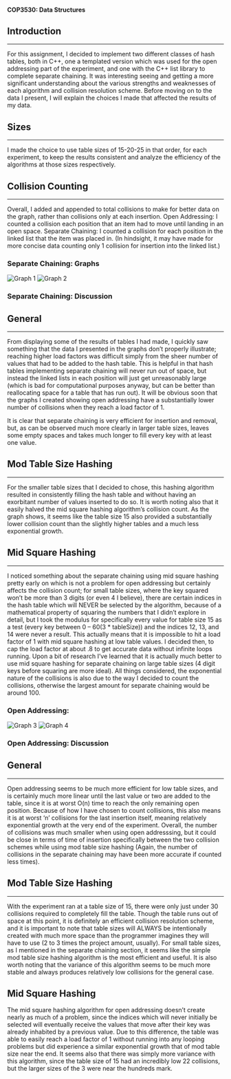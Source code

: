 #### COP3530: Data Structures


## Introduction
-------------------------------------------------------------------------------
For this assignment, I decided to implement two different classes of hash tables, both in C++, one a templated version which was used for the open addressing part of the experiment, and one with the C++ list library to complete separate chaining. It was interesting seeing and getting a more significant understanding about the various strengths and weaknesses of each algorithm and collision resolution scheme. Before moving on to the data I present, I will explain the choices I made that affected the results of my data.

## Sizes
-------------------------------------------------------------------------------
I made the choice to use table sizes of 15-20-25 in that order, for each experiment, to keep the results consistent and analyze the efficiency of the algorithms at those sizes respectively.

## Collision Counting
-------------------------------------------------------------------------------
Overall, I added and appended to total collisions to make for better data on the graph, rather than collisions only at each insertion.
Open Addressing: I counted a collision each position that an item had to move until landing in an open space.
Separate Chaining: I counted a collision for each position in the linked list that the item was placed in.
(In hindsight, it may have made for more concise data counting only 1 collision for insertion into the linked list.)
	
### Separate Chaining: Graphs

![Graph 1](https://i.imgur.com/JA7xl9b.png)
![Graph 2](https://i.imgur.com/o0bZ0M4.png)

### Separate Chaining: Discussion

## General
-------------------------------------------------------------------------------
From displaying some of the results of tables I had made, I quickly saw something that the data I presented in the graphs don’t properly illustrate; reaching higher load factors was difficult simply from the sheer number of values that had to be added to the hash table. This is helpful in that hash tables implementing separate chaining will never run out of space, but instead the linked lists in each position will just get unreasonably large (which is bad for computational purposes anyway, but can be better than reallocating space for a table that has run out). It will be obvious soon that the graphs I created showing open addressing have a substantially lower number of collisions when they reach a load factor of 1.

It is clear that separate chaining is very efficient for insertion and removal, but, as can be observed much more clearly in larger table sizes, leaves some empty spaces and takes much longer to fill every key with at least one value.

## Mod Table Size Hashing
-------------------------------------------------------------------------------
For the smaller table sizes that I decided to chose, this hashing algorithm resulted in consistently filling the hash table and without having an exorbitant number of values inserted to do so. It is worth noting also that it easily halved the mid square hashing algorithm’s collision count. As the graph shows, it seems like the table size 15 also provided a substantially lower collision count than the slightly higher tables and a much less exponential growth.

## Mid Square Hashing
-------------------------------------------------------------------------------
I noticed something about the separate chaining using mid square hashing pretty early on which is not a problem for open addressing but certainly affects the collision count; for small table sizes, where the key squared won’t be more than 3 digits (or even 4 I believe), there are certain indices in the hash table which will NEVER be selected by the algorithm, because of a mathematical property of squaring the numbers that I didn’t explore in detail, but I took the modulus for specifically every value for table size 15 as a test (every key between 0 – 60(3 * tableSize)) and the indices 12, 13, and 14 were never a result. This actually means that it is impossible to hit a load factor of 1 with mid square hashing at low table values. I decided then, to cap the load factor at about .8 to get accurate data without infinite loops running. Upon a bit of research I’ve learned that it is actually much better to use mid square hashing for separate chaining on large table sizes (4 digit keys before squaring are more ideal). All things considered, the exponential nature of the collisions is also due to the way I decided to count the collisions, otherwise the largest amount for separate chaining would be around 100.	

### Open Addressing:

![Graph 3](https://i.imgur.com/WYPrKkv.png)
![Graph 4](https://i.imgur.com/nPvk6bU.png)

### Open Addressing: Discussion

## General
-------------------------------------------------------------------------------
Open addressing seems to be much more efficient for low table sizes, and is certainly much more linear until the last value or two are added to the table, since it is at worst O(n) time to reach the only remaining open position. Because of how I have chosen to count collisions, this also means it is at worst ‘n’ collisions for the last insertion itself, meaning relatively exponential growth at the very end of the experiment. Overall, the number of collisions was much smaller when using open addresssing, but it could be close in terms of time of insertion specifically between the two collision schemes while using mod table size hashing (Again, the number of collisions in the separate chaining may have been more accurate if counted less times).

## Mod Table Size Hashing
-------------------------------------------------------------------------------
With the experiment ran at a table size of 15, there were only just under 30 collisions required to completely fill the table. Though the table runs out of space at this point, it is definitely an efficient collision resolution scheme, and it is important to note that table sizes will ALWAYS be intentionally created with much more space than the programmer imagines they will have to use (2 to 3 times the project amount, usually). For small table sizes, as I mentioned in the separate chaining section, it seems like the simple mod table size hashing algorithm is the most efficient and useful. It is also worth noting that the variance of this algorithm seems to be much more stable and always produces relatively low collisions for the general case.

Mid Square Hashing
-------------------------------------------------------------------------------
The mid square hashing algorithm for open addressing doesn’t create nearly as much of a problem, since the indices which will never initially be selected will eventually receive the values that move after their key was already inhabited by a previous value. Due to this difference, the table was able to easily reach a load factor of 1 without running into any looping problems but did experience a similar exponential growth that of mod table size near the end. It seems also that there was simply more variance with this algorithm, since the table size of 15 had an incredibly low 22 collisions, but the larger sizes of the 3 were near the hundreds mark. 


